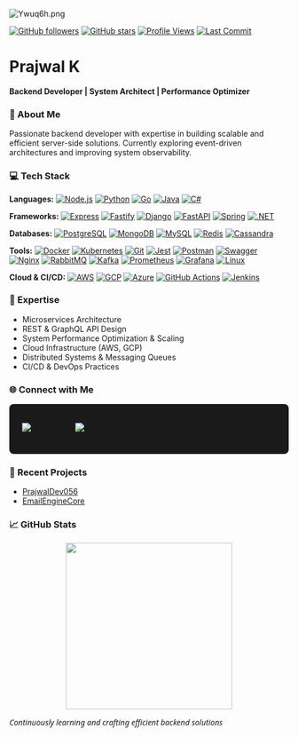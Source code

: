 ![Ywuq6h.png](https://s6.imgcdn.dev/Ywuq6h.png)

[![GitHub followers](https://img.shields.io/github/followers/PrajwalDev056?label=Followers&style=flat&logo=github)](https://github.com/PrajwalDev056?tab=followers)
[![GitHub stars](https://img.shields.io/github/stars/PrajwalDev056?label=Stars&style=flat&logo=github)](https://github.com/PrajwalDev056?tab=stars)
[![Profile Views](https://komarev.com/ghpvc/?username=PrajwalDev056&style=flat&color=blue)](https://github.com/PrajwalDev056)
[![Last Commit](https://img.shields.io/github/last-commit/PrajwalDev056/PrajwalDev056?style=flat)](https://github.com/PrajwalDev056/PrajwalDev056/commits/main)

# Prajwal K

**Backend Developer | System Architect | Performance Optimizer**

### 🚀 About Me
Passionate backend developer with expertise in building scalable and efficient server-side solutions. Currently exploring event-driven architectures and improving system observability.

### 💻 Tech Stack

**Languages:**
[![Node.js](https://img.shields.io/badge/Node.js-339933?style=flat&logo=node.js&logoColor=white)](https://nodejs.org)
[![Python](https://img.shields.io/badge/Python-3776AB?style=flat&logo=python&logoColor=white)](https://www.python.org)
[![Go](https://img.shields.io/badge/Go-00ADD8?style=flat&logo=go&logoColor=white)](https://golang.org)
[![Java](https://img.shields.io/badge/Java-007396?style=flat&logo=java&logoColor=white)](https://www.java.com)
[![C#](https://img.shields.io/badge/C%23-239120?style=flat&logo=c-sharp&logoColor=white)](https://dotnet.microsoft.com/)

**Frameworks:**
[![Express](https://img.shields.io/badge/Express-000000?style=flat&logo=express&logoColor=white)](https://expressjs.com)
[![Fastify](https://img.shields.io/badge/Fastify-000000?style=flat&logo=fastify&logoColor=white)](https://www.fastify.io/)
[![Django](https://img.shields.io/badge/Django-092E20?style=flat&logo=django&logoColor=white)](https://www.djangoproject.com/)
[![FastAPI](https://img.shields.io/badge/FastAPI-009688?style=flat&logo=fastapi&logoColor=white)](https://fastapi.tiangolo.com/)
[![Spring](https://img.shields.io/badge/Spring-6DB33F?style=flat&logo=spring&logoColor=white)](https://spring.io/)
[![.NET](https://img.shields.io/badge/.NET-512BD4?style=flat&logo=dotnet&logoColor=white)](https://dotnet.microsoft.com/)

**Databases:**
[![PostgreSQL](https://img.shields.io/badge/PostgreSQL-4169E1?style=flat&logo=postgresql&logoColor=white)](https://www.postgresql.org/)
[![MongoDB](https://img.shields.io/badge/MongoDB-47A248?style=flat&logo=mongodb&logoColor=white)](https://www.mongodb.com/)
[![MySQL](https://img.shields.io/badge/MySQL-4479A1?style=flat&logo=mysql&logoColor=white)](https://www.mysql.com/)
[![Redis](https://img.shields.io/badge/Redis-DC382D?style=flat&logo=redis&logoColor=white)](https://redis.io/)
[![Cassandra](https://img.shields.io/badge/Cassandra-1287B1?style=flat&logo=apache-cassandra&logoColor=white)](https://cassandra.apache.org/)

**Tools:**
[![Docker](https://img.shields.io/badge/Docker-2496ED?style=flat&logo=docker&logoColor=white)](https://www.docker.com/)
[![Kubernetes](https://img.shields.io/badge/Kubernetes-326CE5?style=flat&logo=kubernetes&logoColor=white)](https://kubernetes.io/)
[![Git](https://img.shields.io/badge/Git-F05032?style=flat&logo=git&logoColor=white)](https://git-scm.com/)
[![Jest](https://img.shields.io/badge/Jest-C21325?style=flat&logo=jest&logoColor=white)](https://jestjs.io/)
[![Postman](https://img.shields.io/badge/Postman-FF6C37?style=flat&logo=postman&logoColor=white)](https://www.postman.com/)
[![Swagger](https://img.shields.io/badge/Swagger-85EA2D?style=flat&logo=swagger&logoColor=black)](https://swagger.io/)
[![Nginx](https://img.shields.io/badge/Nginx-009639?style=flat&logo=nginx&logoColor=white)](https://nginx.org/)
[![RabbitMQ](https://img.shields.io/badge/RabbitMQ-FF6600?style=flat&logo=rabbitmq&logoColor=white)](https://www.rabbitmq.com/)
[![Kafka](https://img.shields.io/badge/Kafka-231F20?style=flat&logo=apachekafka&logoColor=white)](https://kafka.apache.org/)
[![Prometheus](https://img.shields.io/badge/Prometheus-E6522C?style=flat&logo=prometheus&logoColor=white)](https://prometheus.io/)
[![Grafana](https://img.shields.io/badge/Grafana-F46800?style=flat&logo=grafana&logoColor=white)](https://grafana.com/)
[![Linux](https://img.shields.io/badge/Linux-FCC624?style=flat&logo=linux&logoColor=black)](https://www.linux.org/)

**Cloud & CI/CD:**
[![AWS](https://img.shields.io/badge/AWS-232F3E?style=flat&logo=amazon-aws&logoColor=white)](https://aws.amazon.com/)
[![GCP](https://img.shields.io/badge/GCP-4285F4?style=flat&logo=google-cloud&logoColor=white)](https://cloud.google.com/)
[![Azure](https://img.shields.io/badge/Azure-0078D4?style=flat&logo=microsoft-azure&logoColor=white)](https://azure.microsoft.com/)
[![GitHub Actions](https://img.shields.io/badge/GitHub%20Actions-2088FF?style=flat&logo=github-actions&logoColor=white)](https://github.com/features/actions)
[![Jenkins](https://img.shields.io/badge/Jenkins-D24939?style=flat&logo=jenkins&logoColor=white)](https://www.jenkins.io/)

### 🔧 Expertise
- Microservices Architecture  
- REST & GraphQL API Design  
- System Performance Optimization & Scaling  
- Cloud Infrastructure (AWS, GCP)  
- Distributed Systems & Messaging Queues  
- CI/CD & DevOps Practices

### 🌐 Connect with Me

<div align="center" style="background-color: #1a1a1a; padding: 15px; border-radius: 8px;">
  <table>
    <tr>
      <td align="center">
        <a href="https://www.linkedin.com/in/prajwal056">
          <img src="https://img.shields.io/badge/LINKEDIN-CONNECT-0077b5?style=for-the-badge&labelColor=333333" alt="LinkedIn"/>
        </a>
      </td>
      <td align="center">
        <a href="https://mail.google.com/mail/?view=cm&fs=1&to=prajwal.krao.pkr@gmail.com">
          <img src="https://img.shields.io/badge/EMAIL-CONTACT-ea4335?style=for-the-badge&labelColor=333333&logo=gmail&logoColor=white" alt="Email"/>
        </a>
      </td>
    </tr>
  </table>
</div>

### 📝 Recent Projects
<!--START_SECTION:recent_repos-->
- [PrajwalDev056](https://github.com/PrajwalDev056/PrajwalDev056)
- [EmailEngineCore](https://github.com/PrajwalDev056/EmailEngineCore)
<!--END_SECTION:recent_repos-->

### 📈 GitHub Stats

<div align="center">
  <img src="https://github-readme-activity-graph.vercel.app/graph?username=PrajwalDev056&radius=16&theme=lucent&area=true&order=5&hide_border=true&hide_title=true" height="300alt="activity-graph graph"  />
</div>

<span style="font-family: 'Segoe UI', Arial, sans-serif;">*Continuously learning and crafting efficient backend solutions*</span>
